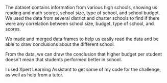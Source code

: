 The dataset contains information from various high schools, showing us reading and math scores, school size, type of school, and school budget. 
We used the data from several district and charter schools to find if there were any correlation between school size, budget, type of school, and scores. 

We made and merged data frames to  help us easily read the data and be able to draw conclusions about the different school. 

From the data, we can draw the conclusion that higher budget per student doesn't mean that students performed better in school. 

I used Xpert Learning Assistant to get some of my code for the challenge, as well as help from a tutor.         


